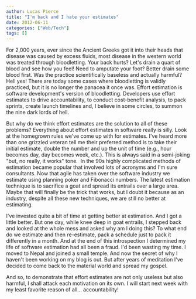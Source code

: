 ```yaml
---
author: Lucas Pierce
title: "I'm back and I hate your estimates"
date: 2012-06-11
categories: ["Web/Tech"]
tags: []
---
```


For 2,000 years, ever since the Ancient Greeks got it into their heads that disease was caused by excess fluids, most disease in the western world was treated through bloodletting. Your back hurts? Let's drain a quart of blood and see how you feel! Need to amputate your foot? Better drain some blood first. Was the practice scientifically baseless and actually harmful? Hell yes! There are today some cases where bloodletting is validly practiced, but it is no longer the panacea it once was. Effort estimation is software development's version of bloodletting. Developers use effort estimates to drive accountability, to conduct cost-benefit analysis, to pack sprints, create launch timelines and, I believe in some circles, to summon the nine dark lords of hell.

But why do we think effort estimates are the solution to all of these problems? Everything about effort estimates in software really is silly. Look at the homegrown rules we've come up with for estimates. I've heard more than one grizzled veteran tell me their preferred method is to take their initial estimate, double the number and up the unit of time (e.g., hour becomes day, day becomes week, etc.). This is always said in a semi-joking "but, no really, it works" tone.  In the 90s highly complicated methods of estimation became popular that involved lots of acronyms and I'm sure consultants. Now that agile has taken over the software industry we estimate using planning poker and Fibonacci numbers. The latest estimation technique is to sacrifice a goat and spread its entrails over a large area. Maybe that will finally be the trick that works, but I doubt it because as an industry, despite all these new techniques, we are still no better at estimating.

I've invested quite a bit of time at getting better at estimation. And I got a little better. But one day, while knee deep in goat entrails, I stepped back and looked at the whole mess and asked why am I doing this? To what end do we estimate and then re-estimate, pack a schedule just to pack it differently in a month. And at the end of this introspection I determined my life of software estimation had all been a fraud. I'd been wasting my time. I moved to Nepal and joined a small temple. And now the secret of why I haven't been working on my blog is out. But after years of meditation I've decided to come back to the material world and spread my gospel.

And so, to demonstrate that effort estimates are not only useless but also harmful, I shall attack each motivation on its own. I will start next week with my least favorite reason of all... accountability!